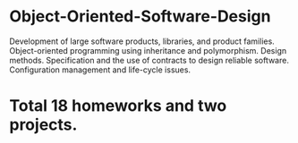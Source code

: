 # Object-Oriented-Software-Design  
Development of large software products, libraries, and product families. Object-oriented programming using inheritance and polymorphism. Design methods. Specification and the use of contracts to design reliable software. Configuration management and life-cycle issues.
# Total 18 homeworks and two projects.
